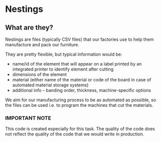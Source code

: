 # Nestings
## What are they?
Nestings are files (typically CSV files) that our factories use to help them manufacture and pack our furniture.

They are pretty flexible, but typical information would be: 
 - name/id of the element that will appear on a label printed by an integrated printer to identify element after cutting
 - dimensions of the element
 - material (either name of the material or code of the board in case of automated material storage systems)
 - additional info – banding order, thickness, machine-specific options

We aim for our manufacturing process to be as automated as possible, 
so the files can be used i.e. to program the machines that cut the materials.

### IMPORTANT NOTE
This code is created especially for this task. The quality of the code does not reflect
the quality of the code that we would write in production.